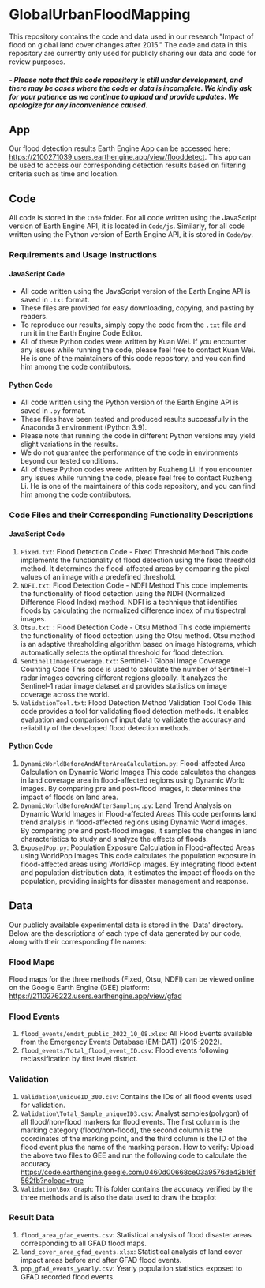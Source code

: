 # GlobalUrbanFloodMapping
This repository contains the code and data used in our research "Impact of flood on global land cover changes after 2015." The code and data in this repository are currently only used for publicly sharing our data and code for review purposes.

##### - Please note that this code repository is still under development, and there may be cases where the code or data is incomplete. We kindly ask for your patience as we continue to upload and provide updates. We apologize for any inconvenience caused.

## App
Our flood detection results Earth Engine App can be accessed here: https://2100271039.users.earthengine.app/view/flooddetect. This app can be used to access our corresponding detection results based on filtering criteria such as time and location.

## Code
All code is stored in the `Code` folder. For all code written using the JavaScript version of Earth Engine API, it is located in `Code/js`. Similarly, for all code written using the Python version of Earth Engine API, it is stored in `Code/py`.
### Requirements and Usage Instructions
#### JavaScript Code
- All code written using the JavaScript version of the Earth Engine API is saved in `.txt` format.
- These files are provided for easy downloading, copying, and pasting by readers.
- To reproduce our results, simply copy the code from the `.txt` file and run it in the Earth Engine Code Editor.
- All of these Python codes were written by Kuan Wei. If you encounter any issues while running the code, please feel free to contact Kuan Wei. He is one of the maintainers of this code repository, and you can find him among the code contributors.

#### Python Code
- All code written using the Python version of the Earth Engine API is saved in `.py` format.
- These files have been tested and produced results successfully in the Anaconda 3 environment (Python 3.9).
- Please note that running the code in different Python versions may yield slight variations in the results.
- We do not guarantee the performance of the code in environments beyond our tested conditions.
- All of these Python codes were written by Ruzheng Li. If you encounter any issues while running the code, please feel free to contact Ruzheng Li. He is one of the maintainers of this code repository, and you can find him among the code contributors.
  
### Code Files and their Corresponding Functionality Descriptions
#### JavaScript Code
1. `Fixed.txt`: Flood Detection Code - Fixed Threshold Method
This code implements the functionality of flood detection using the fixed threshold method. It determines the flood-affected areas by comparing the pixel values of an image with a predefined threshold.
2. `NDFI.txt`: Flood Detection Code - NDFI Method
This code implements the functionality of flood detection using the NDFI (Normalized Difference Flood Index) method. NDFI is a technique that identifies floods by calculating the normalized difference index of multispectral images.
3. `Otsu.txt`: : Flood Detection Code - Otsu Method
This code implements the functionality of flood detection using the Otsu method. Otsu method is an adaptive thresholding algorithm based on image histograms, which automatically selects the optimal threshold for flood detection.
4. `Sentinel1ImagesCoverage.txt`: Sentinel-1 Global Image Coverage Counting Code
This code is used to calculate the number of Sentinel-1 radar images covering different regions globally. It analyzes the Sentinel-1 radar image dataset and provides statistics on image coverage across the world.
5. `ValidationTool.txt`: Flood Detection Method Validation Tool Code
This code provides a tool for validating flood detection methods. It enables evaluation and comparison of input data to validate the accuracy and reliability of the developed flood detection methods.

#### Python Code
1. `DynamicWorldBeforeAndAfterAreaCalculation.py`: Flood-affected Area Calculation on Dynamic World Images
This code calculates the changes in land coverage area in flood-affected regions using Dynamic World images. By comparing pre and post-flood images, it determines the impact of floods on land area.
2. `DynamicWorldBeforeAndAfterSampling.py`: Land Trend Analysis on Dynamic World Images in Flood-affected Areas
This code performs land trend analysis in flood-affected regions using Dynamic World images. By comparing pre and post-flood images, it samples the changes in land characteristics to study and analyze the effects of floods.
3. `ExposedPop.py`: Population Exposure Calculation in Flood-affected Areas using WorldPop Images
This code calculates the population exposure in flood-affected areas using WorldPop images. By integrating flood extent and population distribution data, it estimates the impact of floods on the population, providing insights for disaster management and response.

## Data
Our publicly available experimental data is stored in the 'Data' directory. Below are the descriptions of each type of data generated by our code, along with their corresponding file names:
### Flood Maps

Flood maps for the three methods (Fixed, Otsu, NDFI) can be viewed online on the Google Earth Engine (GEE) platform:
https://2110276222.users.earthengine.app/view/gfad


### Flood Events
1. `flood_events/emdat_public_2022_10_08.xlsx`: All Flood Events available from the Emergency Events Database (EM-DAT) (2015-2022).
2. `flood_events/Total_flood_event_ID.csv`: Flood events following reclassification by first level district.


### Validation
1. `Validation\uniqueID_300.csv`: Contains the IDs of all flood events used for validation.
2. `Validation\Total_Sample_uniqueID3.csv`: Analyst samples(polygon) of all flood/non-flood markers for flood events. The first column is the marking category (flood/non-flood), the second column is the coordinates of the marking point, and the third column is the ID of the flood event plus the name of the marking person.
How to verify: Upload the above two files to GEE and run the following code to calculate the accuracy https://code.earthengine.google.com/0460d00668ce03a9576de42b16f562fb?noload=true
3. `Validation\Box Graph`: This folder contains the accuracy verified by the three methods and is also the data used to draw the boxplot

### Result Data
1. `flood_area_gfad_events.csv`: Statistical analysis of flood disaster areas corresponding to all GFAD flood maps.
2. `land_cover_area_gfad_events.xlsx`: Statistical analysis of land cover impact areas before and after GFAD flood events.
3. `pop_gfad_events_yearly.csv`: Yearly population statistics exposed to GFAD recorded flood events.
